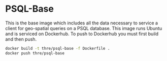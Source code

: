 # PSQL-Base
This is the base image which includes all the data necessary to service a client
for geo-spatial queries on a PSQL database. This image runs Ubuntu and is serviced
on Dockerhub. To push to Dockerhub you must first build and then push.

```bash
docker build -t thre/psql-base -f Dockerfile .
docker push thre/psql-base
```
